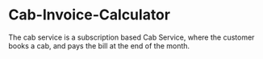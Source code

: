 # Cab-Invoice-Calculator

The cab service is a subscription based Cab Service, where the customer books a cab, and pays the bill at the end of the month.
